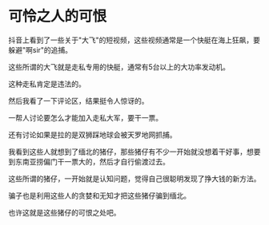 # 可怜之人的可恨

抖音上看到了一些关于"大飞"的短视频，这些视频通常是一个快艇在海上狂飙，要躲避"啊sir"的追捕。

这些所谓的大飞就是走私专用的快艇，通常有5台以上的大功率发动机。

这种走私肯定是违法的。

然后我看了一下评论区，结果挺令人惊讶的。

一帮人讨论要怎么才能加入走私大军，要干一票。

还有讨论如果是拉的是双狮踩地球会被天罗地网抓捕。

我看到这些人就想到了缅北的猪仔，那些猪仔有不少一开始就没想着干好事，想要到东南亚捞偏门干一票大的，然后才自行偷渡过去。


这些所谓的猪仔，一开始就是认知问题，觉得自己很聪明发现了挣大钱的新方法。

骗子也是利用这些人的贪婪和无知才把这些猪仔骗到缅北。


也许这就是这些猪仔的可恨之处吧。